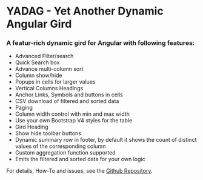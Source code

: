 # YADAG - Yet Another Dynamic Angular Gird
### A featur-rich dynamic gird for Angular with following features:
* Advanced Filter/search
* Quick Search box
* Advance multi-column sort
* Column show/hide
* Popups in cells for larger values
* Vertical Columns Headings
* Anchor Links, Symbols and buttons in cells
* CSV download of filtered and sorted data
* Paging
* Column width control with min and max width
* Use your own Bootstrap V4 styles for the table
* Gird Heading
* Show hide toolbar buttons
* Dynamic summary row in footer, by default it shows the count of distinct values of the corresponding column
* Custom aggregation function supported
* Emits the filtered and sorted data for your own logic

For details, How-To and issues, see the [Github Repository](https://github.com/nadeemjamali/yadag).